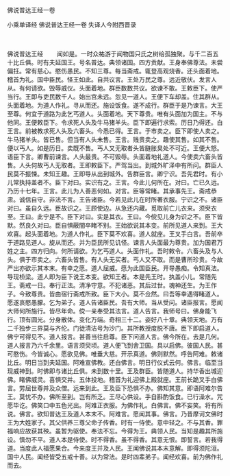佛说普达王经一卷


小乘单译经
佛说普达王经一卷
失译人今附西晋录


　　

佛说普达王经
　　闻如是。一时众祐游于闻物国只氏之树给孤独聚。与千二百五十比丘俱。时有夫延国王。号名普达。典领诸国。四方贡献。王身奉佛尊法。未尝偏抂。常有慈心。愍伤愚民。不知三尊。每当斋戒。辄登高观烧香。还头面着地。稽首为礼。国中臣民。怪王如此。自共议言。王处万民之尊。远近敬伏。发言人从。有何请欲。毁辱威仪。头面着地。群臣数数共议。欲谏不敢。王敕臣下。使严当行。王即与吏民数千人。始出宫未远。忽见一道人。王便下车却盖。住其群从。头面着地。为道人作礼。寻从而还。施设饭食。遂不成行。群臣于是乃谏言。大王至尊。何宜于道路为此乞丐道人。头面着地。天下尊贵。唯有头面加为国主。不与他同。王便敕臣下。令求死人头及牛马猪羊头。臣下即遍行求索。历日乃得还。白王言。前被教求死人头及六畜头。今悉已得。王言。于市卖之。臣下即使人卖之。牛马猪羊头。皆已售。但当有人头未售。王言。贱贵卖之。趣使其售。如其不售。便以丐人。如是历日。卖既不售。丐人又无取者头皆膖胀臭处不可近。王便大怒。语臣下言。卿曹前谏言。人头最贵。不可毁辱。头面着地礼道人。今使卖六畜头皆售。人头何故丐人无取者。王即敕臣下。严驾当出。到城外旷泽中有所问。群臣人民莫不振悚。未知王趣。王即导从出到城外。告群臣言。卿宁识。吾先君时。有小儿常执持盖者不。臣下对曰。实识有之。王言。今此儿何所在。对曰。亡已久远。乃历十七年。王言。此儿为人善恶何如。对言。臣等常睹。其承事先王。斋戒恭肃。诚信自守。非法不言。王告诸臣。今若见此儿在时所著衣服。宁识之不。诸臣对曰。虽自久远。臣故识之。王顾使边。从急还内藏。觅取前亡儿衣来。须臾衣至。王曰。此宁是不。臣下对曰。实是其衣。王曰。今傥见儿身为识之不。臣下皆默。然良久对曰。臣自惧蔽闇卒睹不别。王始欲说其本变。前所见道人来到。王大欢喜。起头面着地。为道人作礼。臣下莫不欢喜。道人就座。王叉手白言。吾前卒于道路见道人。旋从而还。并为臣民所见讥怪。谏言人头面最为尊贵。加为国君万姓之主。四方归向。何所请欲。为乞丐道人。头面作礼。吾时敕令。六畜头及与人头。俱于市卖之。六畜头皆售。有人头无买者。丐人又不取。而是曹所珍贵。今故严出亦欲示其本末。有幸之愿。道人屈威。愿为此国臣民。开导愚痴。令知真法。导现桥梁。道人即为臣下说王本变。欲知王者。本是先王时。执盖小儿。常随先王。斋戒一日。奉行正法。清净守意。不犯诸恶。其后过世。魂神还生。为王作子。今致尊贵。皆由宿行斋戒所致。臣下大小。莫不佥然。曰吾等幸遇得睹道人。愿遂哀愍愚朦。乞为弟子。道人告诸臣民。吾有大师。当从受问。诸臣报言。愿闻大师何所施行。皆尽年命。傥一亲奉受其法言。道人告言。我师号曰。佛身能飞行。顶有圆光。分身散体。变化万端。奇相三十二。姿好八十章。典领天地。万有二千独步三界莫与齐伦。门徒清洁号为沙门。其所教授度脱不唐。臣下即启道人。佛宁可得见不。道人报言。甚善当往启尊。臣下问道人言。佛今所在。去是几何。道人报言乃六千余里。语言须臾顷。道人便飞到舍卫国。具以启佛。彼国人民。甚可愍伤。今皆诚心。愿欲见佛。唯垂大慈。开示真道。佛则默然。呼告阿难。敕诸比丘。明日当到夫延国。阿难宣佛教。还白佛言。明日行仪式云何。佛言。临至当现威神到。时佛即与诸比丘俱。未到数十里。王及群臣。皆随道人。持华香出城迎佛。睹佛威灵。喜惧交并。五体投地。稽首为礼迎佛上殿就座。王前长跪叉手白佛言。劳屈世尊并及众僧。远来到此。王及臣下恐惧不办。佛知其意。即语阿难尔告王。莫忧不办。佛所至到。岂有所乏。王尽心供设。手自斟酌饭食。已行澡水。咒愿毕讫。佛笑口中五色光出。阿难正衣服。为佛作礼。白佛言。佛不妄笑。将有所说。佛言。欲知普达王及道人本末不。阿难言。愿闻其事。佛言。乃昔摩诃文佛时王为大姓家子。其父供养三尊父命子传香。时有一侍使。意中轻之。不与其香。罪福响应故获其殃。虽暂为驱使。奉法不忘。今得为王。典领人民。当知是趣其所施设。慎勿不平。道人本是侍使。时不得香。虽不得香。其意无恨。即誓言。若我得道。当度此人福愿果合。今来度王并及人民。王闻佛说其本末意解。即得须陀洹。国中人民。闻经皆受五戒十善。以为常法。是时四辈弟子。闻经欢喜。前为佛作礼而去。


